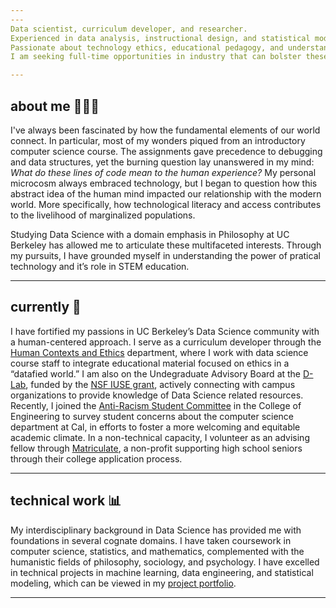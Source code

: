 ```yaml
---
---
Data scientist, curriculum developer, and researcher. 
Experienced in data analysis, instructional design, and statistical modeling. 
Passionate about technology ethics, educational pedagogy, and understanding how innovation can foster the growth of underserved communities. 
I am seeking full-time opportunities in industry that can bolster these intersecting curiosities. Feel free to reach me via [email](mailto:louieortiz@berkeley.edu) :-)

---
```

## about me 👨🏽‍💻

I've always been fascinated by how the fundamental elements of our world connect. In particular, most of my wonders piqued from an introductory computer science course. The assignments gave precedence to debugging and data structures, yet the burning question lay unanswered in my mind: _What do these lines of code mean to the human experience?_ My personal microcosm always embraced technology, but I began to question how this abstract idea of the human mind impacted our relationship with the modern world. More specifically, how technological literacy and access contributes to the livelihood of marginalized populations.

Studying Data Science with a domain emphasis in Philosophy at UC Berkeley has allowed me to articulate these multifaceted interests. Through my pursuits, I have grounded myself in understanding the power of pratical technology and it’s role in STEM education.

---

## currently 💭

I have fortified my passions in UC Berkeley’s Data Science community with a human-centered approach. I serve as a curriculum developer through the [Human Contexts and Ethics](https://data.berkeley.edu/hce) department, where I work with data science course staff to integrate educational material focused on ethics in a “datafied world.” I am also on the Undegraduate Advisory Board at the [D-Lab](https://dlab.berkeley.edu/), funded by the [NSF IUSE grant](https://www.nsf.gov/awardsearch/showAward?AWD_ID=1915714&HistoricalAwards=false), actively connecting with campus organizations to provide knowledge of Data Science related resources. Recently, I joined the [Anti-Racism Student Committee](https://eecs.berkeley.edu/resources/students/bpe) in the College of Engineering to survey student concerns about the computer science department at Cal, in efforts to foster a more welcoming and equitable academic climate. In a non-technical capacity, I volunteer as an advising fellow through [Matriculate](https://www.matriculate.org/apply), a non-profit supporting high school seniors through their college application process.

---

## technical work 📊

My interdisciplinary background in Data Science has provided me with foundations in several cognate domains. I have taken coursework in computer science, statistics, and mathematics, complemented with the humanistic fields of philosophy, sociology, and psychology. I have excelled in technical projects in machine learning, data engineering, and statistical modeling, which can be viewed in my [project portfolio](https://github.com/louieortiz/projects).

---


